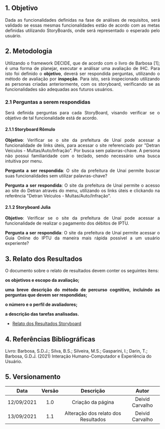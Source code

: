 ## 1. Objetivo
<p align = "justify">
Dada as funcionalidades definidas na fase de análises de requisitos, será validado se essas mesmas funcionalidades estão de acordo com as metas definidas utilizando StoryBoards, onde será representado o esperado pelo usuário.
</p>

## 2. Metodologia
<p align = "justify">Utilizando o framework DECIDE, que de acordo com o livro de Barbosa [1]; é uma forma de planejar, executar e análisar uma avaliação de IHC. Para isto foi definido o <b>objetivo</b>, deverá ser respondida perguntas, utilizando o método de avaliação por <b>inspeção</b>. Para isto, será inspecionado utilizando as personas criadas anteriormente, com os storyboard, verificando se as funcionalidades são adequadas aos futuros usuários.</p>

### 2.1 Perguntas a serem respondidas
<p align = "justify">Será definida perguntas para cada StoryBoard, visando verificar se o objetivo de tal funcionalidade está de acordo. 
</p>

#### 2.1.1 Storyboard Rômulo
<p align = "justify"><b>Objetivo</b>: Verificar se o site da prefeitura de Unaí pode acessar a funcionalidade de links úteis, para acessar o site referenciado por "Detran Veículos - Multas/Auto/Infração". Por busca sem palavras-chave. A persona não possui familiaridade com o teclado, sendo necessário uma busca intuitiva por menu.</p>
<p align = "justify"><b>Pergunta a ser respondida</b>: O site da prefeitura de Unaí permite buscar suas funcionalidades sem utilizar palavras-chave?</p>
<p align = "justify"><b>Pergunta a ser respondida</b>: O site da prefeitura de Unaí permite o acesso ao site do Detran através do menu, utilizando os links úteis e clickando na referência "Detran Veículos - Multas/Auto/Infração".</p>

#### 2.1.2 Storyboard Julia
<p align = "justify"><b>Objetivo</b>: Verificar se o site da prefeitura de Unaí pode acessar a funcionalidade de realizar o pagamento dos débitos de IPTU.</p>
<p align = "justify"><b>Pergunta a ser respondida</b>: O site da prefeitura de Unaí permite acessar o Guia Online do IPTU da maneira mais rápida possível a um usuário experiente?</p>

## 3. Relato dos Resultados
<p align = "justify">O documento sobre o relato de resultados devem conter os seguintes itens:</p>

<p align = "justify"><b>os objetivos e escopo da avaliação;</b></p>
<p align = "justify"><b>uma breve descrição do método de percurso cognitivo, incluindo as perguntas que devem ser
respondidas;</b></p>
<p align = "justify"><b>o número e o perfil de avaliadores;</b></p>
<p align = "justify"><b>a descrição das tarefas analisadas.</b></p>

* [Relato dos Resultados Storyboard](relatoStory.md)

## 4. Referências Bibliográficas

Livro: Barbosa, S.D.J.; Silva, B.S.; Silveira, M.S.; Gasparini, I.; Darin, T.; Barbosa, G.D.J.
(2021) Interação Humano-Computador e Experiência do Usuário.

## 5. Versionamento

| Data |Versão|         Descrição          |       Autor      |
|:----:|:----:|:--------------------------:|:----------------:|
| 12/09/2021 |  1.0 | Criação da página    | Deivid Carvalho |
| 13/09/2021 |  1.1 | Alteração dos relato dos Resultados    | Deivid Carvalho |